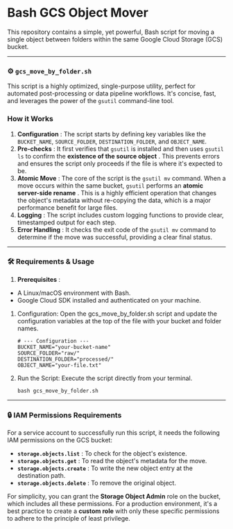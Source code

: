 # Bash GCS Object Mover

This repository contains a simple, yet powerful, Bash script for moving a single object between folders within the same Google Cloud Storage (GCS) bucket.

---

### ⚙️ `gcs_move_by_folder.sh`

This script is a highly optimized, single-purpose utility, perfect for automated post-processing or data pipeline workflows. It's concise, fast, and leverages the power of the `gsutil` command-line tool.

### How it Works

1. **Configuration** : The script starts by defining key variables like the `BUCKET_NAME`, `SOURCE_FOLDER`, `DESTINATION_FOLDER`, and `OBJECT_NAME`.
2. **Pre-checks** : It first verifies that `gsutil` is installed and then uses `gsutil ls` to confirm the **existence of the source object** . This prevents errors and ensures the script only proceeds if the file is where it's expected to be.
3. **Atomic Move** : The core of the script is the `gsutil mv` command. When a move occurs within the same bucket, `gsutil` performs an **atomic server-side rename** . This is a highly efficient operation that changes the object's metadata without re-copying the data, which is a major performance benefit for large files.
4. **Logging** : The script includes custom logging functions to provide clear, timestamped output for each step.
5. **Error Handling** : It checks the exit code of the `gsutil mv` command to determine if the move was successful, providing a clear final status.

---

### 🛠️ Requirements & Usage

1. **Prerequisites** :

- A Linux/macOS environment with Bash.
- Google Cloud SDK installed and authenticated on your machine.

1. Configuration:
   Open the gcs_move_by_folder.sh script and update the configuration variables at the top of the file with your bucket and folder names.

   ```
   # --- Configuration ---
   BUCKET_NAME="your-bucket-name"
   SOURCE_FOLDER="raw/"
   DESTINATION_FOLDER="processed/"
   OBJECT_NAME="your-file.txt"
   ```

2. Run the Script:
   Execute the script directly from your terminal.

   ```
   bash gcs_move_by_folder.sh
   ```

---

### 🔒 IAM Permissions Requirements

For a service account to successfully run this script, it needs the following IAM permissions on the GCS bucket:

- **`storage.objects.list`** : To check for the object's existence.
- **`storage.objects.get`** : To read the object's metadata for the move.
- **`storage.objects.create`** : To write the new object entry at the destination path.
- **`storage.objects.delete`** : To remove the original object.

For simplicity, you can grant the **Storage Object Admin** role on the bucket, which includes all these permissions. For a production environment, it's a best practice to create a **custom role** with only these specific permissions to adhere to the principle of least privilege.
